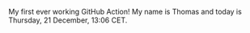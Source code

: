 My first ever working GitHub Action!
My name is Thomas and today is Thursday, 21 December, 13:06 CET. 
